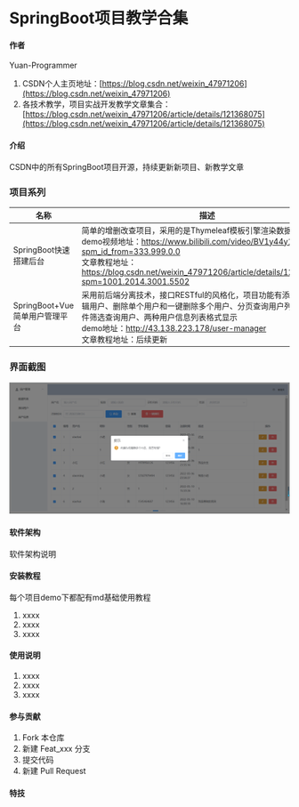 # SpringBoot项目教学合集

#### 作者
Yuan-Programmer
1.  CSDN个人主页地址：[https://blog.csdn.net/weixin_47971206](https://blog.csdn.net/weixin_47971206)
2.  各技术教学，项目实战开发教学文章集合：[https://blog.csdn.net/weixin_47971206/article/details/121368075](https://blog.csdn.net/weixin_47971206/article/details/121368075)

#### 介绍
CSDN中的所有SpringBoot项目开源，持续更新新项目、新教学文章

### 项目系列
| 名称                     | 描述 |
|------------------------|----|
| SpringBoot快速搭建后台       | 简单的增删改查项目，采用的是Thymeleaf模板引擎渲染数据<br>demo视频地址：https://www.bilibili.com/video/BV1y44y1E7JH?spm_id_from=333.999.0.0 <br>文章教程地址：https://blog.csdn.net/weixin_47971206/article/details/121711708?spm=1001.2014.3001.5502   |
| SpringBoot+Vue简单用户管理平台 | 采用前后端分离技术，接口RESTful的风格化，项目功能有添加用户、编辑用户、删除单个用户和一键删除多个用户、分页查询用户列表和带多条件筛选查询用户、两种用户信息列表格式显示<br>demo地址：http://43.138.223.178/user-manager <br>文章教程地址：后续更新   |

### 界面截图
![输入图片说明](SpringBoot+Vue%E7%AE%80%E5%8D%95%E7%94%A8%E6%88%B7%E7%AE%A1%E7%90%86%E5%B9%B3%E5%8F%B0/user-manager-vue/image.png)

#### 软件架构
软件架构说明


#### 安装教程
每个项目demo下都配有md基础使用教程
1.  xxxx
2.  xxxx
3.  xxxx

#### 使用说明

1.  xxxx
2.  xxxx
3.  xxxx

#### 参与贡献

1.  Fork 本仓库
2.  新建 Feat_xxx 分支
3.  提交代码
4.  新建 Pull Request


#### 特技
